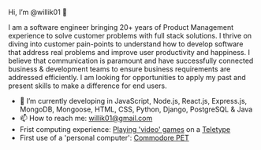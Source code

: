 Hi, I’m @willik01 👋 

I am a software engineer bringing 20+ years of Product Management experience to solve customer problems with full stack solutions. I thrive on diving into customer pain-points to understand how to develop software that address real problems and improve user productivity and happiness. I believe that communication is paramount and have successfully connected business & development teams to ensure business requirements are addressed efficiently. I am looking for opportunities to apply my past and present skills to make a difference for end users.

- 🌱 I’m currently developing in JavaScript, Node.js, React.js, Express.js, MongoDB, Mongoose, HTML, CSS, Python, Django, PostgreSQL & Java
- 📫 How to reach me: willik01@gmail.com 
- Frist computing experience: [Playing 'video' games](https://www.pcmag.com/news/the-forgotten-world-of-teletype-computer-games) on a [Teletype](https://en.wikipedia.org/wiki/Teletype_Model_33)
- First use of a 'personal computer': [Commodore PET](https://en.wikipedia.org/wiki/Commodore_PET "High capacity, quick access cassette storage!")
<!---

willik01/willik01 is a ✨ special ✨ repository because its `README.md` (this file) appears on your GitHub profile.
You can click the Preview link to take a look at your changes.
--->
